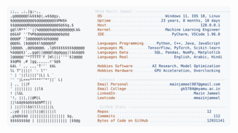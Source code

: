 <picture>
  <source srcset="https://raw.githubusercontent.com/mmazinjameel/mmazinjameel/main/dark_mode.svg?v=1753287269" media="(prefers-color-scheme: dark)">
  <img src="https://raw.githubusercontent.com/mmazinjameel/mmazinjameel/main/light_mode.svg?v=1753287269">
</picture>
